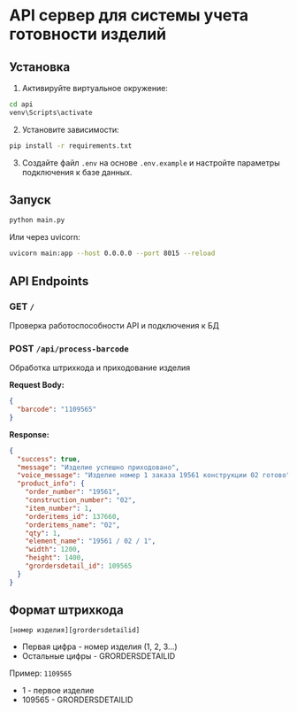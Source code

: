 # API сервер для системы учета готовности изделий

## Установка

1. Активируйте виртуальное окружение:
```bash
cd api
venv\Scripts\activate
```

2. Установите зависимости:
```bash
pip install -r requirements.txt
```

3. Создайте файл `.env` на основе `.env.example` и настройте параметры подключения к базе данных.

## Запуск

```bash
python main.py
```

Или через uvicorn:
```bash
uvicorn main:app --host 0.0.0.0 --port 8015 --reload
```

## API Endpoints

### GET `/`
Проверка работоспособности API и подключения к БД

### POST `/api/process-barcode`
Обработка штрихкода и приходование изделия

**Request Body:**
```json
{
  "barcode": "1109565"
}
```

**Response:**
```json
{
  "success": true,
  "message": "Изделие успешно приходовано",
  "voice_message": "Изделие номер 1 заказа 19561 конструкции 02 готово",
  "product_info": {
    "order_number": "19561",
    "construction_number": "02",
    "item_number": 1,
    "orderitems_id": 137660,
    "orderitems_name": "02",
    "qty": 1,
    "element_name": "19561 / 02 / 1",
    "width": 1200,
    "height": 1400,
    "grordersdetail_id": 109565
  }
}
```

## Формат штрихкода

`[номер изделия][grordersdetailid]`

- Первая цифра - номер изделия (1, 2, 3...)
- Остальные цифры - GRORDERSDETAILID

Пример: `1109565`
- 1 - первое изделие
- 109565 - GRORDERSDETAILID

